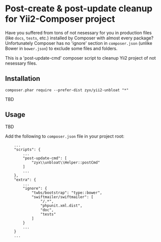Post-create & post-update cleanup for Yii2-Composer project
===========================================================

Have you suffered from tons of not nesessary for you in production files (like `docs`, `tests`, etc.) installed by Composer with almost every package?
Unfortunately Composer has no 'ignore' section in `composer.json` (unlike Bower in `bower.json`) to exclude some files and folders.

This is a 'post-update-cmd' composer script to cleanup Yii2 project of not nesessary files.



Installation
------------

```
composer.phar require --prefer-dist zyx/yii2-unbloat "*"
```

TBD


Usage
-----

TBD

Add the following to `composer.json` file in your project root:


```
    ...
    "scripts": {
        ...
        "post-update-cmd": [
            "zyx\\unbloat\\Helper::postCmd"
        ]
        ...
    },
    "extra": {
        ...
        "ignore": {
            "twbs/bootstrap": "type::bower",
            "swiftmailer/swiftmailer": [
                "/.*",
                "phpunit.xml.dist",
                "doc",
                "tests"
            ]
        }
        ...
    }
    ...
```


